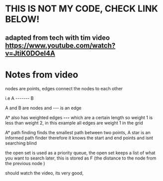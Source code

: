 # THIS IS NOT MY CODE, CHECK LINK BELOW!

## adapted from tech with tim video https://www.youtube.com/watch?v=JtiK0DOeI4A

# Notes from video

nodes are points, edges connect the nodes to each other

i.e A ------- B

A and B are nodes and --- is an edge

A* also has weighted edges **---** which are a certain length so weight 1 is less than weight 2, in this example all edges are weight 1 in the grid


A* path finding finds the smallest path between two points, A star is an informed path finder therefore it knows the start and end points and isnt searching blind


the open set is used as a priority queue, the open set keeps a list of what you want to search later, this is stored as F (the distance to the node from the previous node )


should watch the video, its very good,
